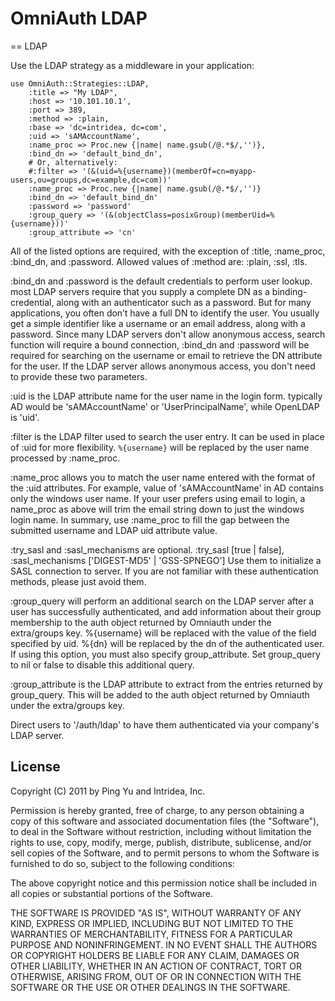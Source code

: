 # OmniAuth LDAP

== LDAP

Use the LDAP strategy as a middleware in your application:

    use OmniAuth::Strategies::LDAP,
        :title => "My LDAP",
        :host => '10.101.10.1',
        :port => 389,
        :method => :plain,
        :base => 'dc=intridea, dc=com',
        :uid => 'sAMAccountName',
        :name_proc => Proc.new {|name| name.gsub(/@.*$/,'')},
        :bind_dn => 'default_bind_dn',
        # Or, alternatively:
        #:filter => '(&(uid=%{username})(memberOf=cn=myapp-users,ou=groups,dc=example,dc=com))'
        :name_proc => Proc.new {|name| name.gsub(/@.*$/,'')}
        :bind_dn => 'default_bind_dn'
        :password => 'password'
        :group_query => '(&(objectClass=posixGroup)(memberUid=%{username}))'
        :group_attribute => 'cn'

All of the listed options are required, with the exception of :title, :name_proc, :bind_dn, and :password.
Allowed values of :method are: :plain, :ssl, :tls.

:bind_dn and :password is the default credentials to perform user lookup.
  most LDAP servers require that you supply a complete DN as a binding-credential, along with an authenticator
  such as a password. But for many applications, you often don’t have a full DN to identify the user.
  You usually get a simple identifier like a username or an email address, along with a password.
  Since many LDAP servers don't allow anonymous access, search function will require a bound connection,
  :bind_dn and :password will be required for searching on the username or email to retrieve the DN attribute
  for the user. If the LDAP server allows anonymous access, you don't need to provide these two parameters.

:uid is the LDAP attribute name for the user name in the login form.
  typically AD would be 'sAMAccountName' or 'UserPrincipalName', while OpenLDAP is 'uid'.

:filter is the LDAP filter used to search the user entry. It can be used in place of :uid for more flexibility.
  `%{username}` will be replaced by the user name processed by :name_proc.

:name_proc allows you to match the user name entered with the format of the :uid attributes.
  For example, value of 'sAMAccountName' in AD contains only the windows user name. If your user prefers using
  email to login, a name_proc as above will trim the email string down to just the windows login name.
  In summary, use :name_proc to fill the gap between the submitted username and LDAP uid attribute value.

:try_sasl and :sasl_mechanisms are optional. :try_sasl [true | false], :sasl_mechanisms ['DIGEST-MD5' | 'GSS-SPNEGO']
  Use them to initialize a SASL connection to server. If you are not familiar with these authentication methods,
  please just avoid them.

:group_query will perform an additional search on the LDAP server after a user has successfully
  authenticated, and add information about their group membership to the auth object returned by
  Omniauth under the extra/groups key. %{username} will be replaced with the value of the field specified
  by uid. %{dn} will be replaced by the dn of the authenticated user. If using this option, you must
  also specify group_attribute. Set group_query to nil or false to disable this additional query.

:group_attribute is the LDAP attribute to extract from the entries returned by group_query. This
  will be added to the auth object returned by Omniauth under the extra/groups key.

Direct users to '/auth/ldap' to have them authenticated via your company's LDAP server.


## License

Copyright (C) 2011 by Ping Yu and Intridea, Inc.

Permission is hereby granted, free of charge, to any person obtaining a copy
of this software and associated documentation files (the "Software"), to deal
in the Software without restriction, including without limitation the rights
to use, copy, modify, merge, publish, distribute, sublicense, and/or sell
copies of the Software, and to permit persons to whom the Software is
furnished to do so, subject to the following conditions:

The above copyright notice and this permission notice shall be included in
all copies or substantial portions of the Software.

THE SOFTWARE IS PROVIDED "AS IS", WITHOUT WARRANTY OF ANY KIND, EXPRESS OR
IMPLIED, INCLUDING BUT NOT LIMITED TO THE WARRANTIES OF MERCHANTABILITY,
FITNESS FOR A PARTICULAR PURPOSE AND NONINFRINGEMENT. IN NO EVENT SHALL THE
AUTHORS OR COPYRIGHT HOLDERS BE LIABLE FOR ANY CLAIM, DAMAGES OR OTHER
LIABILITY, WHETHER IN AN ACTION OF CONTRACT, TORT OR OTHERWISE, ARISING FROM,
OUT OF OR IN CONNECTION WITH THE SOFTWARE OR THE USE OR OTHER DEALINGS IN
THE SOFTWARE.
